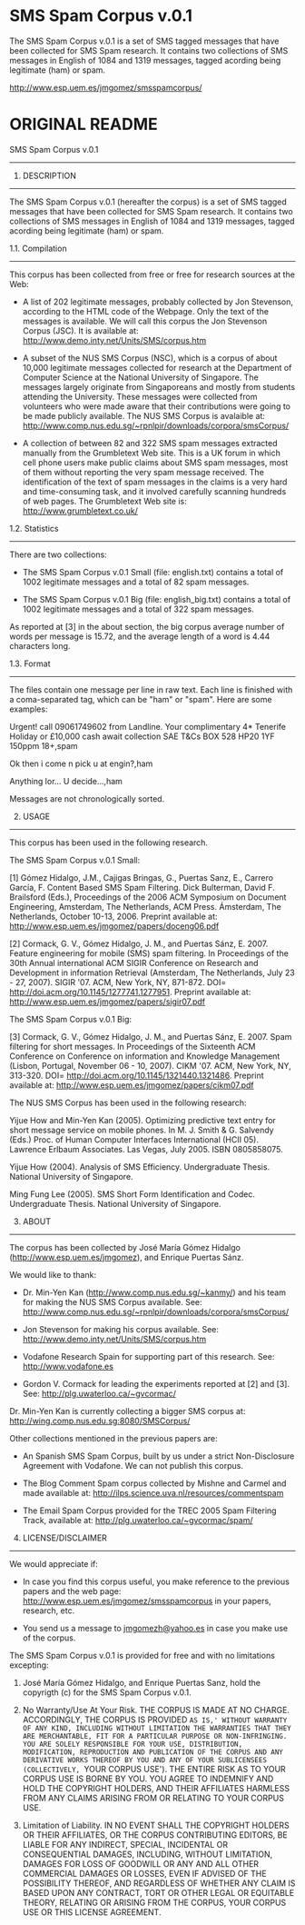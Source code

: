 # SMS Spam Corpus v.0.1 

The SMS Spam Corpus v.0.1 is a set of SMS tagged messages that have been collected for SMS Spam research. It contains two collections of SMS messages in English of 1084 and 1319 messages, tagged acording being legitimate (ham) or spam. 

http://www.esp.uem.es/jmgomez/smsspamcorpus/

# ORIGINAL README



SMS Spam Corpus v.0.1

---------------------



1. DESCRIPTION

--------------



The SMS Spam Corpus v.0.1 (hereafter the corpus) is a set of SMS tagged messages that have been collected for SMS Spam research. It contains two collections of SMS messages in English of 1084 and 1319 messages, tagged acording being legitimate (ham) or spam. 



1.1. Compilation

----------------



This corpus has been collected from free or free for research sources at the Web:



- A list of 202 legitimate messages, probably collected by Jon Stevenson, according to the HTML code of the Webpage. Only the text of the messages is available. We will call this corpus the Jon Stevenson Corpus (JSC). It is available at: http://www.demo.inty.net/Units/SMS/corpus.htm

- A subset of the NUS SMS Corpus (NSC), which is a corpus of about 10,000 legitimate messages collected for research at the Department of Computer Science at the National University of Singapore. The messages largely originate from Singaporeans and mostly from students attending the University. These messages were collected from volunteers who were made aware that their contributions were going to be made publicly available. The NUS SMS Corpus is avalaible at: http://www.comp.nus.edu.sg/~rpnlpir/downloads/corpora/smsCorpus/

- A collection of between 82 and 322 SMS spam messages extracted manually from the Grumbletext Web site. This is a UK forum in which cell phone users make public claims about SMS spam messages, most of them without reporting the very spam message received. The identification of the text of spam messages in the claims is a very hard and time-consuming task, and it involved carefully scanning hundreds of web pages. The Grumbletext Web site is: http://www.grumbletext.co.uk/



1.2. Statistics

---------------



There are two collections:



- The SMS Spam Corpus v.0.1 Small (file: english.txt) contains a total of 1002 legitimate messages and a total of 82 spam messages.

- The SMS Spam Corpus v.0.1 Big (file: english_big.txt) contains a total of 1002 legitimate messages and a total of 322 spam messages.



As reported at [3] in the about section, the big corpus average number of words per message is 15.72, and the average length of a word is 4.44 characters long.



1.3. Format

-----------



The files contain one message per line in raw text. Each line is finished with a coma-separated tag, which can be "ham" or "spam". Here are some examples:



Urgent! call 09061749602 from Landline. Your complimentary 4* Tenerife Holiday or £10,000 cash await collection SAE T&Cs BOX 528 HP20 1YF 150ppm 18+,spam

Ok then i come n pick u at engin?,ham

Anything lor... U decide...,ham



Messages are not chronologically sorted.



2. USAGE

--------



This corpus has been used in the following research.



The SMS Spam Corpus v.0.1 Small:



[1] Gómez Hidalgo, J.M., Cajigas Bringas, G., Puertas Sanz, E., Carrero García, F. Content Based SMS Spam Filtering. Dick Bulterman, David F. Brailsford (Eds.), Proceedings of the 2006 ACM Symposium on Document Engineering, Amsterdam, The Netherlands, ACM Press. Ámsterdam, The Netherlands, October 10-13, 2006. Preprint available at: http://www.esp.uem.es/jmgomez/papers/doceng06.pdf



[2] Cormack, G. V., Gómez Hidalgo, J. M., and Puertas Sánz, E. 2007. Feature engineering for mobile (SMS) spam filtering. In Proceedings of the 30th Annual international ACM SIGIR Conference on Research and Development in information Retrieval (Amsterdam, The Netherlands, July 23 - 27, 2007). SIGIR '07. ACM, New York, NY, 871-872. DOI= http://doi.acm.org/10.1145/1277741.1277951. Preprint available at: http://www.esp.uem.es/jmgomez/papers/sigir07.pdf



The SMS Spam Corpus v.0.1 Big:



[3] Cormack, G. V., Gómez Hidalgo, J. M., and  Puertas Sánz, E. 2007. Spam filtering for short messages. In Proceedings of the Sixteenth ACM Conference on Conference on information and Knowledge Management (Lisbon, Portugal, November 06 - 10, 2007). CIKM '07. ACM, New York, NY, 313-320. DOI= http://doi.acm.org/10.1145/1321440.1321486. Preprint available at: http://www.esp.uem.es/jmgomez/papers/cikm07.pdf



The NUS SMS Corpus has been used in the following research:



Yijue How and Min-Yen Kan (2005). Optimizing predictive text entry for short message service on mobile phones. In M. J. Smith & G. Salvendy (Eds.) Proc. of Human Computer Interfaces International (HCII 05). Lawrence Erlbaum Associates. Las Vegas, July 2005. ISBN 0805858075.



Yijue How (2004). Analysis of SMS Efficiency. Undergraduate Thesis. National University of Singapore.



Ming Fung Lee (2005). SMS Short Form Identification and Codec. Undergraduate Thesis. National University of Singapore. 



3. ABOUT

--------



The corpus has been collected by José María Gómez Hidalgo (http://www.esp.uem.es/jmgomez), and Enrique Puertas Sánz.



We would like to thank:

- Dr. Min-Yen Kan (http://www.comp.nus.edu.sg/~kanmy/) and his team for making the NUS SMS Corpus available. See: http://www.comp.nus.edu.sg/~rpnlpir/downloads/corpora/smsCorpus/

- Jon Stevenson for making his corpus available. See: http://www.demo.inty.net/Units/SMS/corpus.htm

- Vodafone Research Spain for supporting part of this research. See: http://www.vodafone.es

- Gordon V. Cormack for leading the experiments reported at [2] and [3]. See: http://plg.uwaterloo.ca/~gvcormac/



Dr. Min-Yen Kan is currently collecting a bigger SMS corpus at: http://wing.comp.nus.edu.sg:8080/SMSCorpus/



Other collections mentioned in the previous papers are:



- An Spanish SMS Spam Corpus, built by us under a strict Non-Disclosure Agreement with Vodafone. We can not publish this corpus.

- The Blog Comment Spam corpus collected by Mishne and Carmel and made available at: http://ilps.science.uva.nl/resources/commentspam

- The Email Spam Corpus provided for the TREC 2005 Spam Filtering Track, available at: http://plg.uwaterloo.ca/~gvcormac/spam/



4. LICENSE/DISCLAIMER

---------------------



We would appreciate if:



- In case you find this corpus useful, you make reference to the previous papers and the web page: http://www.esp.uem.es/jmgomez/smsspamcorpus in your papers, research, etc.

- You send us a message to jmgomezh@yahoo.es in case you make use of the corpus.



The SMS Spam Corpus v.0.1 is provided for free and with no limitations excepting:



1. José María Gómez Hidalgo, and Enrique Puertas Sanz, hold the copyrigth (c) for the SMS Spam Corpus v.0.1.



2. No Warranty/Use At Your Risk. THE CORPUS IS MADE AT NO CHARGE. ACCORDINGLY, THE CORPUS IS PROVIDED `AS IS,' WITHOUT WARRANTY OF ANY KIND, INCLUDING WITHOUT LIMITATION THE WARRANTIES THAT THEY ARE MERCHANTABLE, FIT FOR A PARTICULAR PURPOSE OR NON-INFRINGING. YOU ARE SOLELY RESPONSIBLE FOR YOUR USE, DISTRIBUTION, MODIFICATION, REPRODUCTION AND PUBLICATION OF THE CORPUS AND ANY DERIVATIVE WORKS THEREOF BY YOU AND ANY OF YOUR SUBLICENSEES (COLLECTIVELY, `YOUR CORPUS USE'). THE ENTIRE RISK AS TO YOUR CORPUS USE IS BORNE BY YOU. YOU AGREE TO INDEMNIFY AND HOLD THE COPYRIGHT HOLDERS, AND THEIR AFFILIATES HARMLESS FROM ANY CLAIMS ARISING FROM OR RELATING TO YOUR CORPUS USE.



3. Limitation of Liability. IN NO EVENT SHALL THE COPYRIGHT HOLDERS OR THEIR AFFILIATES, OR THE CORPUS CONTRIBUTING EDITORS, BE LIABLE FOR ANY INDIRECT, SPECIAL, INCIDENTAL OR CONSEQUENTIAL DAMAGES, INCLUDING, WITHOUT LIMITATION, DAMAGES FOR LOSS OF GOODWILL OR ANY AND ALL OTHER COMMERCIAL DAMAGES OR LOSSES, EVEN IF ADVISED OF THE POSSIBILITY THEREOF, AND REGARDLESS OF WHETHER ANY CLAIM IS BASED UPON ANY CONTRACT, TORT OR OTHER LEGAL OR EQUITABLE THEORY, RELATING OR ARISING FROM THE CORPUS, YOUR CORPUS USE OR THIS LICENSE AGREEMENT.

